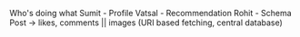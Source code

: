 Who's doing what
Sumit - Profile
Vatsal - Recommendation
Rohit - Schema Post -> likes, comments || images (URI based fetching, central database)